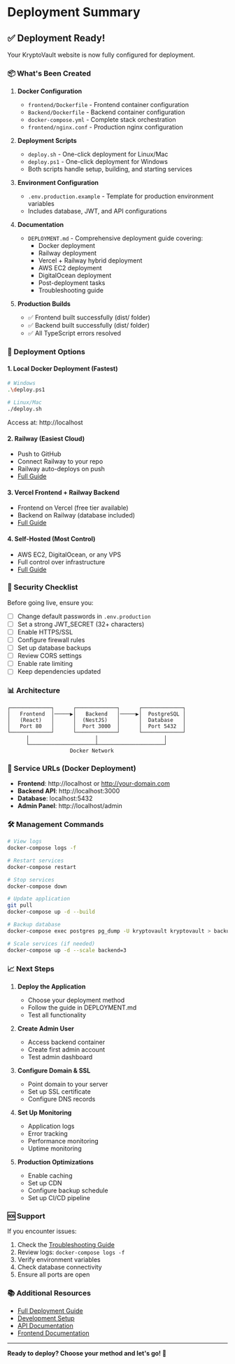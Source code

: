 # Deployment Summary

## ✅ Deployment Ready!

Your KryptoVault website is now fully configured for deployment.

### 📦 What's Been Created

1. **Docker Configuration**
   - `frontend/Dockerfile` - Frontend container configuration
   - `Backend/Dockerfile` - Backend container configuration
   - `docker-compose.yml` - Complete stack orchestration
   - `frontend/nginx.conf` - Production nginx configuration

2. **Deployment Scripts**
   - `deploy.sh` - One-click deployment for Linux/Mac
   - `deploy.ps1` - One-click deployment for Windows
   - Both scripts handle setup, building, and starting services

3. **Environment Configuration**
   - `.env.production.example` - Template for production environment variables
   - Includes database, JWT, and API configurations

4. **Documentation**
   - `DEPLOYMENT.md` - Comprehensive deployment guide covering:
     - Docker deployment
     - Railway deployment
     - Vercel + Railway hybrid deployment
     - AWS EC2 deployment
     - DigitalOcean deployment
     - Post-deployment tasks
     - Troubleshooting guide

5. **Production Builds**
   - ✅ Frontend built successfully (dist/ folder)
   - ✅ Backend built successfully (dist/ folder)
   - ✅ All TypeScript errors resolved

### 🚀 Deployment Options

#### 1. Local Docker Deployment (Fastest)
```bash
# Windows
.\deploy.ps1

# Linux/Mac
./deploy.sh
```
Access at: http://localhost

#### 2. Railway (Easiest Cloud)
- Push to GitHub
- Connect Railway to your repo
- Railway auto-deploys on push
- [Full Guide](DEPLOYMENT.md#railway-deployment)

#### 3. Vercel Frontend + Railway Backend
- Frontend on Vercel (free tier available)
- Backend on Railway (database included)
- [Full Guide](DEPLOYMENT.md#vercel--railway-deployment)

#### 4. Self-Hosted (Most Control)
- AWS EC2, DigitalOcean, or any VPS
- Full control over infrastructure
- [Full Guide](DEPLOYMENT.md#aws-ec2-deployment)

### 🔐 Security Checklist

Before going live, ensure you:
- [ ] Change default passwords in `.env.production`
- [ ] Set a strong JWT_SECRET (32+ characters)
- [ ] Enable HTTPS/SSL
- [ ] Configure firewall rules
- [ ] Set up database backups
- [ ] Review CORS settings
- [ ] Enable rate limiting
- [ ] Keep dependencies updated

### 📊 Architecture

```
┌─────────────┐      ┌─────────────┐      ┌─────────────┐
│   Frontend  │─────▶│   Backend   │─────▶│  PostgreSQL │
│   (React)   │      │  (NestJS)   │      │  Database   │
│   Port 80   │      │  Port 3000  │      │  Port 5432  │
└─────────────┘      └─────────────┘      └─────────────┘
      │                     │                     │
      └─────────────────────┴─────────────────────┘
                    Docker Network
```

### 📍 Service URLs (Docker Deployment)

- **Frontend**: http://localhost or http://your-domain.com
- **Backend API**: http://localhost:3000
- **Database**: localhost:5432
- **Admin Panel**: http://localhost/admin

### 🛠️ Management Commands

```bash
# View logs
docker-compose logs -f

# Restart services
docker-compose restart

# Stop services
docker-compose down

# Update application
git pull
docker-compose up -d --build

# Backup database
docker-compose exec postgres pg_dump -U kryptovault kryptovault > backup.sql

# Scale services (if needed)
docker-compose up -d --scale backend=3
```

### 📈 Next Steps

1. **Deploy the Application**
   - Choose your deployment method
   - Follow the guide in DEPLOYMENT.md
   - Test all functionality

2. **Create Admin User**
   - Access backend container
   - Create first admin account
   - Test admin dashboard

3. **Configure Domain & SSL**
   - Point domain to your server
   - Set up SSL certificate
   - Configure DNS records

4. **Set Up Monitoring**
   - Application logs
   - Error tracking
   - Performance monitoring
   - Uptime monitoring

5. **Production Optimizations**
   - Enable caching
   - Set up CDN
   - Configure backup schedule
   - Set up CI/CD pipeline

### 🆘 Support

If you encounter issues:

1. Check the [Troubleshooting Guide](DEPLOYMENT.md#troubleshooting)
2. Review logs: `docker-compose logs -f`
3. Verify environment variables
4. Check database connectivity
5. Ensure all ports are open

### 📚 Additional Resources

- [Full Deployment Guide](DEPLOYMENT.md)
- [Development Setup](README.md)
- [API Documentation](Backend/README.md)
- [Frontend Documentation](frontend/README.md)

---

**Ready to deploy? Choose your method and let's go! 🚀**
